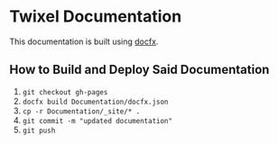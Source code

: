 # Twixel Documentation

This documentation is built using [docfx](http://dotnet.github.io/docfx/).

## How to Build and Deploy Said Documentation

1. `git checkout gh-pages`
2. `docfx build Documentation/docfx.json`
3. `cp -r Documentation/_site/* .`
4. `git commit -m "updated documentation"`
5. `git push`
